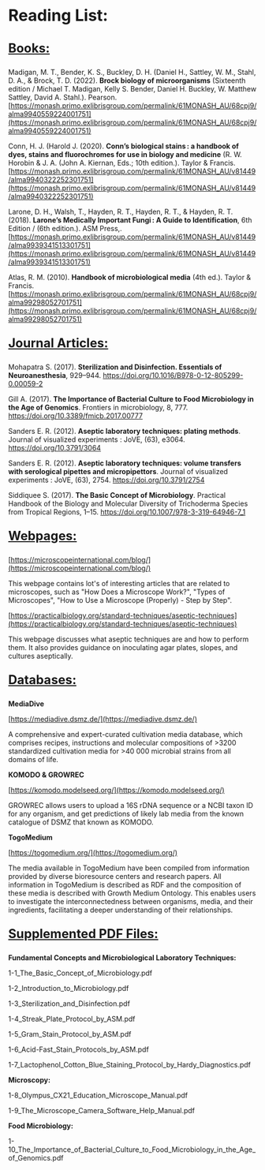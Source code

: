 **<p style="font-size:32px;">Reading List:</p>**

**<u><p style="font-size:25px;">Books:</p></u>**

Madigan, M. T., Bender, K. S., Buckley, D. H. (Daniel H., Sattley, W. M., Stahl, D. A., & Brock, T. D. (2022). **Brock biology of microorganisms** (Sixteenth edition / Michael T. Madigan, Kelly S. Bender, Daniel H. Buckley, W. Matthew Sattley, David A. Stahl.). Pearson.
[https://monash.primo.exlibrisgroup.com/permalink/61MONASH_AU/68cpj9/alma9940559224001751](https://monash.primo.exlibrisgroup.com/permalink/61MONASH_AU/68cpj9/alma9940559224001751)

Conn, H. J. (Harold J. (2020). **Conn’s biological stains : a handbook of dyes, stains and fluorochromes for use in biology and medicine** (R. W. Horobin & J. A. (John A. Kiernan, Eds.; 10th edition.). Taylor & Francis.
[https://monash.primo.exlibrisgroup.com/permalink/61MONASH_AU/v81449/alma9940322252301751](https://monash.primo.exlibrisgroup.com/permalink/61MONASH_AU/v81449/alma9940322252301751)

Larone, D. H., Walsh, T., Hayden, R. T., Hayden, R. T., & Hayden, R. T. (2018). **Larone’s Medically Important Fungi : A Guide to Identification**, 6th Edition / (6th edition.). ASM Press,.
[https://monash.primo.exlibrisgroup.com/permalink/61MONASH_AU/v81449/alma9939341513301751](https://monash.primo.exlibrisgroup.com/permalink/61MONASH_AU/v81449/alma9939341513301751)

Atlas, R. M. (2010). **Handbook of microbiological media** (4th ed.). Taylor & Francis.
[https://monash.primo.exlibrisgroup.com/permalink/61MONASH_AU/68cpj9/alma99298052701751](https://monash.primo.exlibrisgroup.com/permalink/61MONASH_AU/68cpj9/alma99298052701751)

**<u><p style="font-size:25px;">Journal Articles:</p></u>**

Mohapatra S. (2017). **Sterilization and Disinfection. Essentials of Neuroanesthesia**, 929–944. https://doi.org/10.1016/B978-0-12-805299-0.00059-2

Gill A. (2017). **The Importance of Bacterial Culture to Food Microbiology in the Age of Genomics**. Frontiers in microbiology, 8, 777. https://doi.org/10.3389/fmicb.2017.00777

Sanders E. R. (2012). **Aseptic laboratory techniques: plating methods**. Journal of visualized experiments : JoVE, (63), e3064. https://doi.org/10.3791/3064

Sanders E. R. (2012). **Aseptic laboratory techniques: volume transfers with serological pipettes and micropipettors**. Journal of visualized experiments : JoVE, (63), 2754. https://doi.org/10.3791/2754

Siddiquee S. (2017). **The Basic Concept of Microbiology**. Practical Handbook of the Biology and Molecular Diversity of Trichoderma Species from Tropical Regions, 1–15. https://doi.org/10.1007/978-3-319-64946-7_1

**<u><p style="font-size:25px;">Webpages:</p></u>**

[https://microscopeinternational.com/blog/](https://microscopeinternational.com/blog/)

This webpage contains lot's of interesting articles that are related to microscopes, such as "How Does a Microscope Work?", "Types of Microscopes", "How to Use a Microscope (Properly) - Step by Step".

[https://practicalbiology.org/standard-techniques/aseptic-techniques](https://practicalbiology.org/standard-techniques/aseptic-techniques)

This webpage discusses what aseptic techniques are and how to perform them. It also provides guidance on inoculating agar plates, slopes, and cultures aseptically.

**<u><p style="font-size:25px;">Databases:</p></u>**

**MediaDive**

[https://mediadive.dsmz.de/](https://mediadive.dsmz.de/)

A comprehensive and expert-curated cultivation media database, which comprises recipes, instructions and molecular compositions of >3200 standardized cultivation media for >40 000 microbial strains from all domains of life.

**KOMODO & GROWREC**

[https://komodo.modelseed.org/](https://komodo.modelseed.org/)

GROWREC allows users to upload a 16S rDNA sequence or a NCBI taxon ID for any organism, and get predictions of likely lab media from the known catalogue of DSMZ that known as KOMODO.

**TogoMedium**

[https://togomedium.org/](https://togomedium.org/)

The media available in TogoMedium have been compiled from information provided by diverse bioresource centers and research papers. All information in TogoMedium is described as RDF and the composition of these media is described with Growth Medium Ontology. This enables users to investigate the interconnectedness between organisms, media, and their ingredients, facilitating a deeper understanding of their relationships.

**<u><p style="font-size:25px;">Supplemented PDF Files:</p></u>**

**Fundamental Concepts and Microbiological Laboratory Techniques:**

1-1_The_Basic_Concept_of_Microbiology.pdf

1-2_Introduction_to_Microbiology.pdf

1-3_Sterilization_and_Disinfection.pdf

1-4_Streak_Plate_Protocol_by_ASM.pdf

1-5_Gram_Stain_Protocol_by_ASM.pdf

1-6_Acid-Fast_Stain_Protocols_by_ASM.pdf

1-7_Lactophenol_Cotton_Blue_Staining_Protocol_by_Hardy_Diagnostics.pdf

**Microscopy:**

1-8_Olympus_CX21_Education_Microscope_Manual.pdf

1-9_The_Microscope_Camera_Software_Help_Manual.pdf

**Food Microbiology:**

1-10_The_Importance_of_Bacterial_Culture_to_Food_Microbiology_in_the_Age_of_Genomics.pdf

